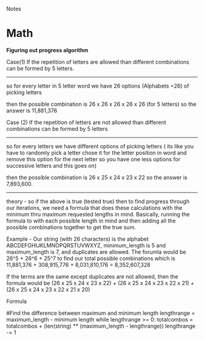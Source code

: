 Notes

# Math

**Figuring out progress algorithm**

Case(1) If the repetition of letters are allowed than different combinations can be formed by 5 letters.

_ _ _ _ _

so for every letter in 5 letter word we have 26 options (Alphabets =26) of picking letters

then the possible combination is 26 x 26 x 26 x 26 x 26 (for 5 letters) so the answer is 11,881,376

Case (2) If the repetition of letters are not allowed than different combinations can be formed by 5 letters

_ _ _ _ _

so for every letters we have different options of picking letters ( its like you have to randomly pick a letter chose it for the letter position in word and remove this option for the next letter so you have one less options for successive letters and this goes on)

then the possible combination is 26 x 25 x 24 x 23 x 22 so the answer is 7,893,600.

- - - - -

theory - so if the above is true (tested true) then to find progress through our iterations, we need a formula that does these calculations with the minimum thru maximum requested lengths in mind. Basically, running the formula to with each possible length in mind and then adding all the possible combinations together to get the true sum.

Example - Our string (with 26 characters) is the alphabet ABCDEFGHIJKLMNOPQRSTUVWXYZ, minimum_length is 5 and maximum_length is 7, and duplicates are allowed. The forumla would be 26^5 + 26^6 + 25^7 to find our total possible combinations which is 11,881,376 + 308,915,776 + 8,031,810,176 = 8,352,607,328

If the terms are the same except duplicates are not allowed, then the formula would be (26 x 25 x 24 x 23 x 22) + (26 x 25 x 24 x 23 x 22 x 21) + (26 x 25 x 24 x 23 x 22 x 21 x 20)

Formula

#Find the difference between maximum and minimum length
lengthrange = maximum_length - minimum length
while lengthrange >= 0:
    totalcombos = totalcombos + (len(string) ** (maximum_length - lengthrange))
    lengthrange -= 1
